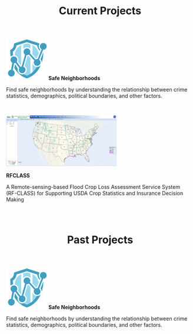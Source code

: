 <header class="entry-header">
<h1 class="entry-title"> Current Projects</h1>
</header>
<div class="entry-content">

<strong><a href="https://store.hexagongeospatial.com/apps/138892" target="_blank"><img class="alignleft wp-image-111 size-full" src="https://raw.githubusercontent.com/llin-csiss/llin-csiss.github.io/master/images/Safe_neigh.png" alt="crime-alert_logo_115" width="115" height="115" /></a>Safe Neighborhoods</strong>

Find safe neighborhoods by understanding the relationship between crime statistics, demographics, political boundaries, and other factors.
<div class="page" title="Page 28">

&nbsp;
<div class="section">
<div class="layoutArea">
<div class="column">

<strong>
<a href="http://dss.csiss.gmu.edu/RFCLASS/" target="_blank"><img class="alignleft wp-image-110 size-medium" src="https://raw.githubusercontent.com/llin-csiss/llin-csiss.github.io/master/images/Rfclass.png" alt="qq%e6%88%aa%e5%9b%be20161007200436" width="300" height="137" /></a></strong>

<strong>RFCLASS</strong>

A Remote-sensing-based Flood Crop Loss Assessment Service System (RF-CLASS) for Supporting USDA Crop Statistics and Insurance Decision Making

&nbsp;

</div>
</div>
</div>
</div>
</div>

<header class="entry-header">
<h1 class="entry-title"> Past Projects</h1>
</header>
<div class="entry-content">

<strong><a href="https://store.hexagongeospatial.com/apps/138892" target="_blank"><img class="alignleft wp-image-111 size-full" src="https://raw.githubusercontent.com/llin-csiss/llin-csiss.github.io/master/images/Safe_neigh.png" alt="crime-alert_logo_115" width="115" height="115" /></a>Safe Neighborhoods</strong>

Find safe neighborhoods by understanding the relationship between crime statistics, demographics, political boundaries, and other factors.
<div class="page" title="Page 28">